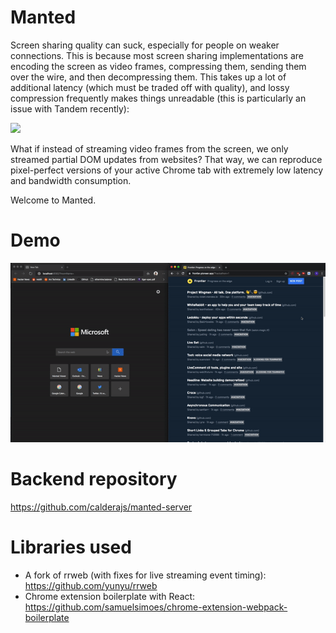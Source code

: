 # Manted

Screen sharing quality can suck, especially for people on weaker connections. This is because most screen sharing implementations are encoding the screen as video frames, compressing them, sending them over the wire, and then decompressing them. This takes up a lot of additional latency (which must be traded off with quality), and lossy compression frequently makes things unreadable (this is particularly an issue with Tandem recently):

![](https://i.imgur.com/nOmcJSj.png)

What if instead of streaming video frames from the screen, we only streamed partial DOM updates from websites? That way, we can reproduce pixel-perfect versions of your active Chrome tab with extremely low latency and bandwidth consumption.

Welcome to Manted.

# Demo

![](img/demo.gif)

# Backend repository

https://github.com/calderajs/manted-server

# Libraries used

- A fork of rrweb (with fixes for live streaming event timing): https://github.com/yunyu/rrweb
- Chrome extension boilerplate with React: https://github.com/samuelsimoes/chrome-extension-webpack-boilerplate
